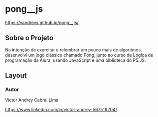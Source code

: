 # pong__js

https://vandreys.github.io/pong__js/

## Sobre o Projeto

Na intenção de exercitar e relembrar um pouco mais de algoritmos, desenvolvi um jogo clássico chamado Pong, junto ao curso de Lógica de programação da Alura, usando JavaScript e uma biblioteca do P5.JS. 

## Layout


  
### Autor
    
 Victor Andrey Cabral Lima
 
 https://www.linkedin.com/in/victor-andrey-567516204/

